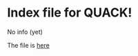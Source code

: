 # Index file for QUACK!

No info (yet)

The file is [here](https://github.com/Rmano/quack/raw/gh-pages/lots_of_circuits.pdf)

